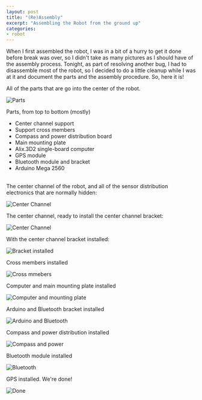 ```yaml
---
layout: post
title: "(Re)Assembly"
excerpt: "Assembling the Robot from the ground up"
categories:
- robot
---
```


When I first assembled the robot, I was in a bit of a hurry to get it done before break was over, so I didn't take as many pictures as I should have of the assembly process. Tonight, as part of resolving another bug, I had to disassemble most of the robot, so I decided to do a little cleanup while I was at it and document the parts and the assembly procedure. So, here it is!

All of the parts that are go into the center of the robot.

![Parts](/media/2011/01/18/0.jpg)

Parts, from top to bottom (mostly)
* Center channel support
* Support cross members
* Compass and power distribution board
* Main mounting plate
* Alix.3D2 single-board computer
* GPS module
* Bluetooth module and bracket
* Arduino Mega 2560

<br/>
The center channel of the robot, and all of the sensor distribution electronics that are normally hidden:

![Center Channel](/media/2011/01/18/1.jpg)


The center channel, ready to install the center channel bracket:

![Center Channel](/media/2011/01/18/2.jpg)


With the center channel bracket installed:

![Bracket installed](/media/2011/01/18/3.jpg)

   
Cross members installed

![Cross mmebers](/media/2011/01/18/4.jpg)


Computer and main mounting plate installed

![Computer and mounting plate](/media/2011/01/18/5.jpg)


Arduino and Bluetooth bracket installed

![Arduino and Bluetooth](/media/2011/01/18/6.jpg)


Compass and power distribution installed

![Compass and power](/media/2011/01/18/7.jpg)


Bluetooth module installed

![Bluetooth](/media/2011/01/18/8.jpg)


GPS installed. We're done!

![Done](/media/2011/01/18/9.jpg)
